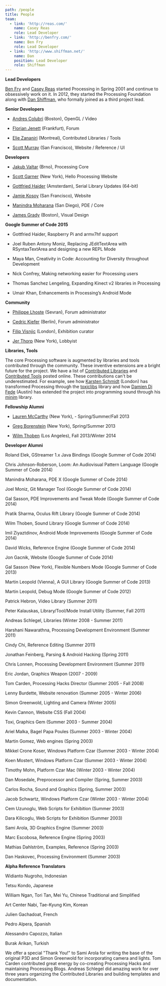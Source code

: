 ```yaml
---
path: /people
title: People
team:
  - link: 'http://reas.com/'
    name: Casey Reas
    role: Lead Developer
  - link: 'http://benfry.com/'
    name: Ben Fry
    role: Lead Developer
  - link: 'http://www.shiffman.net/'
    name: Dan
    position: Lead Developer
    role: Shiffman
---
```

  **Lead Developers**  

  [Ben Fry](http://benfry.com) and [Casey Reas](http://reas.com) started
  Processing in Spring 2001 and continue to obsessively work on it. In 2012,
  they started the Processing Foundation along with [Dan
  Shiffman](http://www.shiffman.net/), who formally joined as a third project
  lead.  


  **Senior Developers**  

  - [Andres Colubri](http://codeanticode.wordpress.com/) (Boston), OpenGL /
  Video  

  - [Florian Jenett](http://www.florianjenett.de/) (Frankfurt), Forum  

  - [Elie Zananiri](http://www.silentlycrashing.net/) (Montreal), Contributed
  Libraries / Tools  

  - [Scott Murray](http://alignedleft.com/) (San Francisco), Website / Reference
  / UI  


  **Developers**  

  - [Jakub Valtar](https://github.com/JakubValtar) (Brno), Processing Core  

  - [Scott Garner](http://scott.j38.net/) (New York), Hello Processing Website  

  - [Gottfried Haider](http://gottfriedhaider.com) (Amsterdam), Serial Library
  Updates (64-bit)  

  - [Jamie Kosoy](http://arbitrary.io/) (San Francisco), Website  

  - [Manindra Moharana](http://www.mkmoharana.com/) (San Diego), PDE / Core  

  - [James Grady](http://jamesjgrady.com/) (Boston), Visual Design  


  **Google Summer of Code 2015**  

  - Gottfried Haider, Raspberry Pi and armv7hf support  

  - Joel Ruben Antony Moniz, Replacing JEditTextArea with RSyntaxTextArea and
  designing a new REPL Mode  

  - Maya Man, Creativity in Code: Accounting for Diversity throughout
  Development  

  - Nick Confrey, Making networking easier for Processing users  

  - Thomas Sanchez Lengeling, Expanding Kinect v2 libraries in Processing  

  - Umair Khan, Enhancements in Processing’s Android Mode  


  **Community**  

  - [Philippe Lhoste](http://phi.lho.free.fr) (Sevran), Forum administrator  

  - [Cedric Kiefer](http://www.onformative.com) (Berlin), Forum administrator  

  - [Filip Visnjic](http://www.fvda.co.uk) (London), Exhibition curator  

  - [Jer Thorp](http://blprnt.com) (New York), Lobbyist  


  **Libraries, Tools**  

  The core Processing software is augmented by libraries and tools contributed
  through the community. These inventive extensions are a bright future for the
  project. We have a list of [Contributed
  Libraries](http://www.processing.org/reference/libraries/) and [Contributed
  Tools](http://www.processing.org/reference/tools/) posted online. These
  contributions can't be underestimated. For example, see how [Karsten
  Schmidt](http://postspectacular.com) (London) has transformed Processing
  through the [toxiclibs](http://toxiclibs.org) library and how [Damien Di
  Fede](http://compartmental.net) (Austin) has extended the project into
  programming sound through his
  [minim](http://code.compartmental.net/tools/minim/) library.  


  **Fellowship Alumni**  

  - [Lauren McCarthy](http://lauren-mccarthy.com/) (New York), -
  Spring/Summer/Fall 2013  

  - [Greg Borenstein](http://gregborenstein.com/) (New York), Spring/Summer
  2013  

  - [Wilm Thoben](http://wilmthoben.com/) (Los Angeles), Fall 2013/Winter 2014  


  **Developer Alumni**  

  Roland Elek, GStreamer 1.x Java Bindings (Google Summer of Code 2014)  

  Chris Johnson-Roberson, Loom: An Audiovisual Pattern Language (Google Summer
  of Code 2014)  

  Manindra Moharana, PDE X (Google Summer of Code 2014)  

  Joel Moniz, Git Manager Tool (Google Summer of Code 2014)  

  Gal Sasson, PDE Improvements and Tweak Mode (Google Summer of Code 2014)  

  Pratik Sharma, Oculus Rift Library (Google Summer of Code 2014)  

  Wilm Thoben, Sound Library (Google Summer of Code 2014)  

  Imil Ziyaztdinov, Android Mode Improvements (Google Summer of Code 2014)  

  David Wicks, Reference Engine (Google Summer of Code 2014)  

  Jon Gacnik, Website (Google Summer of Code 2014)  

  Gal Sasson (New York), Flexible Numbers Mode (Google Summer of Code 2013)  

  Martin Leopold (Vienna), A GUI Library (Google Summer of Code 2013)  

  Martin Leopold, Debug Mode (Google Summer of Code 2012)  

  Patrick Hebron, Video Library (Summer 2011)  

  Peter Kalauskas, Library/Tool/Mode Install Utility (Summer, Fall 2011)  

  Andreas Schlegel, Libraries (Winter 2008 - Summer 2011)  

  Harshani Nawarathna, Processing Development Environment (Summer 2011)  

  Cindy Chi, Reference Editing (Summer 2011)  

  Jonathan Feinberg, Parsing & Android Hacking (Spring 2011)  

  Chris Lonnen, Processing Development Environment (Summer 2011)  

  Eric Jordan, Graphics Weapon (2007 - 2009)  

  Tom Carden, Processing Hacks Director (Summer 2005 - Fall 2008)  

  Lenny Burdette, Website renovation (Summer 2005 - Winter 2006)  

  Simon Greenwold, Lighting and Camera (Winter 2005)  

  Kevin Cannon, Website CSS (Fall 2004)  

  Toxi, Graphics Gem (Summer 2003 - Summer 2004)  

  Ariel Malka, Bagel Papa Poules (Summer 2003 - Winter 2004)  

  Martin Gomez, Web engines (Spring 2003)  

  Mikkel Crone Koser, Windows Platform Czar (Summer 2003 - Winter 2004)  

  Koen Mostert, Windows Platform Czar (Summer 2003 - Winter 2004)  

  Timothy Mohn, Platform Czar Mac (Winter 2003 - Winter 2004)  

  Dan Mosedale, Preprocessor and Compiler (Spring, Summer 2003)  

  Carlos Rocha, Sound and Graphics (Spring, Summer 2003)  

  Jacob Schwartz, Windows Platform Czar (Winter 2003 - Winter 2004)  

  Cem Uzunoglu, Web Scripts for Exhibition (Summer 2003)  

  Dara Kilicoglu, Web Scripts for Exhibition (Summer 2003)  

  Sami Arola, 3D Graphics Engine (Summer 2003)  

  Marc Escobosa, Reference Engine (Spring 2003)  

  Mathias Dahlström, Examples, Reference (Spring 2003)  

  Dan Haskovec, Processing Environment (Summer 2003)  


  **Alpha Reference Translators**  

  Widianto Nugroho, Indonesian  

  Tetsu Kondo, Japanese  

  William Ngan, Tori Tan, Mei Yu, Chinese Traditional and Simplified  

  Art Center Nabi, Tae-Kyung Kim, Korean  

  Julien Gachadoat, French  

  Pedro Alpera, Spanish  

  Alessandro Capozzo, Italian  

  Burak Arikan, Turkish


  We offer a special "Thank You!" to Sami Arola for writing the base of the
  original P3D and Simon Greenwold for incorporating camera and lights. Tom
  Carden contributed great energy by co-creating Processing Hacks and
  maintaining Processing Blogs. Andreas Schlegel did amazing work for over three
  years organizing the Contributed Libraries and building templates and
  documentation.